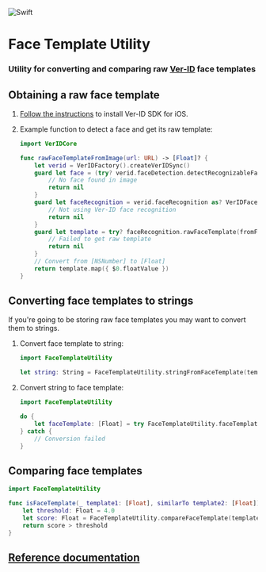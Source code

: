 ![Swift](https://github.com/AppliedRecognition/Face-Template-Utlity-Apple/workflows/Swift/badge.svg?event=push)

# Face Template Utility

### Utility for converting and comparing raw [Ver-ID](https://github.com/AppliedRecognition/Ver-ID-UI-iOS) face templates

## Obtaining a raw face template

1. [Follow the instructions](https://github.com/AppliedRecognition/Ver-ID-UI-iOS) to install Ver-ID SDK for iOS.
2. Example function to detect a face and get its raw template:
    
    ~~~swift
    import VerIDCore
    
    func rawFaceTemplateFromImage(url: URL) -> [Float]? {
        let verid = VerIDFactory().createVerIDSync()
        guard let face = (try? verid.faceDetection.detectRecognizableFacesInImage(url, limit: 1))?.first else {
            // No face found in image
            return nil
        }
        guard let faceRecognition = verid.faceRecognition as? VerIDFaceRecognition else {
            // Not using Ver-ID face recognition
            return nil
        }
        guard let template = try? faceRecognition.rawFaceTemplate(fromFace: face) else {
            // Failed to get raw template
            return nil
        }
        // Convert from [NSNumber] to [Float]
        return template.map({ $0.floatValue })
    }
    ~~~

## Converting face templates to strings

If you're going to be storing raw face templates you may want to convert them to strings.

1. Convert face template to string:

    ~~~swift
    import FaceTemplateUtility
    
    let string: String = FaceTemplateUtility.stringFromFaceTemplate(template)
    ~~~
2. Convert string to face template:

    ~~~swift
    import FaceTemplateUtility
    
    do {
        let faceTemplate: [Float] = try FaceTemplateUtility.faceTemplateFromString(string)
    } catch {
        // Conversion failed
    }
    ~~~
    
## Comparing face templates

~~~swift
import FaceTemplateUtility

func isFaceTemplate(_ template1: [Float], similarTo template2: [Float]) -> Bool {
    let threshold: Float = 4.0
    let score: Float = FaceTemplateUtility.compareFaceTemplate(template1, to: template2)
    return score > threshold
}
~~~

## [Reference documentation](https://appliedrecognition.github.io/Face-Template-Utility-Apple)
